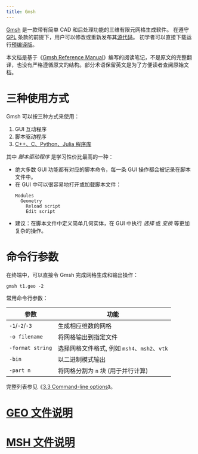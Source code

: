 ```yaml
---
title: Gmsh
---
```


[Gmsh](http://gmsh.info/) 是一款带有简单 CAD 和后处理功能的三维有限元网格生成软件。
在遵守 [GPL](http://gmsh.info/#Licensing) 条款的前提下，用户可以修改或重新发布其[源代码](https://gitlab.onelab.info/gmsh/gmsh)。
初学者可以直接下载运行[预编译版](http://gmsh.info/bin/)。

本文档是基于《[Gmsh Reference Manual](http://gmsh.info/doc/texinfo/gmsh.html)》编写的阅读笔记，不是原文的完整翻译，也没有严格遵循原文的结构。部分术语保留英文是为了方便读者查阅原始文档。

# 三种使用方式
Gmsh 可以按三种方式来使用：
1. GUI 互动程序
2. 脚本驱动程序
3. [C++、C、Python、Julia 程序库](http://gmsh.info/doc/texinfo/gmsh.html#Gmsh-API)

其中 *脚本驱动程序* 是学习性价比最高的一种：
- 绝大多数 GUI 功能都有对应的脚本命令，每一条 GUI 操作都会被记录在脚本文件中。
- 在 GUI 中可以很容易地打开或加载脚本文件：
  ```
  Modules
    Geometry
      Reload script
      Edit script
  ```
- 建议：在脚本文件中定义简单几何实体，在 GUI 中执行 *选择* 或 *变换* 等更加复杂的操作。

# 命令行参数

在终端中，可以直接令 Gmsh 完成网格生成和输出操作：

```shell
gmsh t1.geo -2
```
常用命令行参数：

| 参数 | 功能 |
| ---- | ---- |
| `-1`/`-2`/`-3` | 生成相应维数的网格 |
| `-o filename` | 将网格输出到指定文件 |
| `-format string` | 选择网格文件格式, 例如 `msh4`、`msh2`、`vtk` |
| `-bin` | 以二进制模式输出 |
| `-part n` | 将网格分割为 `n` 块 (用于并行计算) |

完整列表参见《[3.3 Command-line options](http://gmsh.info/doc/texinfo/gmsh.html#Command_002dline-options)》。

# [GEO 文件说明](./geo_format.md)

# [MSH 文件说明](./msh_format.md)
